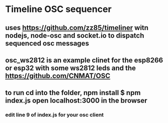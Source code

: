 # Timeline OSC sequencer

## uses https://github.com/zz85/timeliner witn nodejs, node-osc and socket.io to dispatch sequenced osc messages

## osc_ws2812 is an example clinet for the esp8266 or esp32 with some ws2812 leds and the https://github.com/CNMAT/OSC

## to run cd into the folder, npm install $ npm index.js open localhost:3000 in the browser

### edit line 9 of index.js for your osc client
